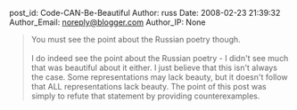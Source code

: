 post_id: Code-CAN-Be-Beautiful
Author: russ
Date: 2008-02-23 21:39:32
Author_Email: noreply@blogger.com
Author_IP: None

>You must see the point about the Russian poetry though.<br /><br />I do indeed see the point about the Russian poetry - I didn&#39;t see much that was beautiful about it either. I just believe that this isn&#39;t always the case. Some representations may lack beauty, but it doesn&#39;t follow that ALL representations lack beauty. The point of this post was simply to refute that statement by providing counterexamples.
